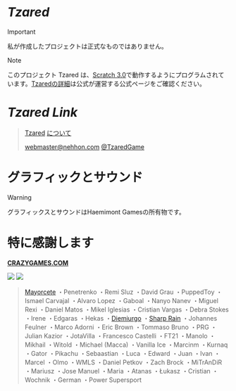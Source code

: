 # ***Tzared***
> [!IMPORTANT]
> 私が作成したプロジェクトは正式なものではありません。

> [!NOTE]
> このプロジェクト Tzared は、[Scratch 3.0](https://scratch.mit.edu/)で動作するようにプログラムされています。[Tzaredの詳細](https://tza.red/#About)は公式が運営する公式ページをご確認ください。

# ***Tzared Link***
> [Tzared](https://tza.red/)
> [について](https://tza.red/#About)
> 
> webmaster@nehhon.com
> [@TzaredGame](https://twitter.com/TzaredGame)

# グラフィックとサウンド
> [!WARNING]
> グラフィックスとサウンドはHaemimont Gamesの所有物です。


# 特に感謝します

**[CRAZYGAMES.COM](https://www.crazygames.com/c/io)**

![](https://tza.red/nehhon/cloudflare.svg)
![](https://tza.red/nehhon/fini.png)

>[Mayorcete](https://www.youtube.com/MayorceteGamingTV)
・Penetrenko
・Remi Sluz
・David Grau
・PuppedToy
・Ismael Carvajal
・Alvaro Lopez
・Gaboal
・Nanyo Nanev
・Miguel Rexi
・Daniel Matos
・Mikel Iglesias
・Cristian Vargas
・Debra Stokes
・Irene
・Edgaras
・Hekas
・[Diemiurgo](https://soundcloud.com/diemiurgo)
・[Sharp Rain](https://www.youtube.com/user/rainheart666787)
・Johannes Feulner
・Marco Adorni
・Eric Brown
・Tommaso Bruno
・PRG
・Julian Kazior
・JotaVilla
・Francesco Castelli
・FT21
・Manolo
・Mikhail
・Witold
・Michael (Macca)
・Vanilla Ice
・Marcinm
・Kurnaq
・Gator
・Pikachu
・Sebaastian
・Luca
・Edward
・Juan
・Ivan
・Marcel
・Olmo
・WMLS
・Daniel Petkov
・Zach Brock
・MiTrAnDiR
・Mariusz
・Jose Manuel
・Maria
・Atanas
・Łukasz
・Cristian
・Wochnik
・German
・Power Supersport
